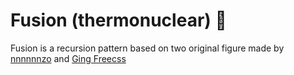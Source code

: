 # Fusion (thermonuclear) 🌋
Fusion is a recursion pattern based on two original figure made by [nnnnnnzo](https://twitter.com/nnnnnzo) and [Ging Freecss](https://twitter.com/GingFreecss8)
